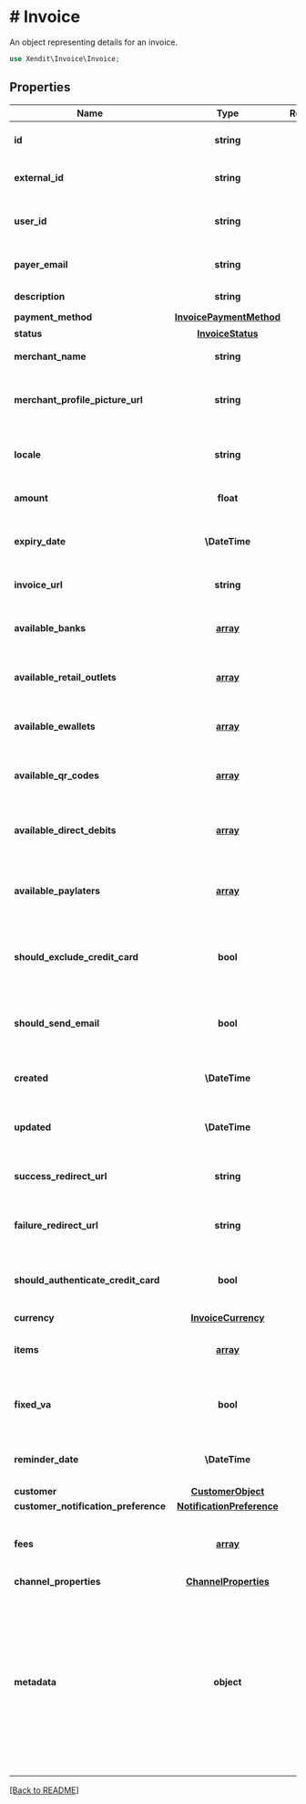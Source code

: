 # # Invoice
An object representing details for an invoice.

```php
use Xendit\Invoice\Invoice;
```

## Properties

| Name | Type | Required | Description | Examples |
|------------|:-------------:|:-------------:|-------------|:-------------:|
| **id** | **string** |  | The unique identifier for the invoice. | null |
| **external_id** | **string** | ☑️ | The external identifier for the invoice. | null |
| **user_id** | **string** | ☑️ | The user ID associated with the invoice. | null |
| **payer_email** | **string** |  | The email address of the payer. | null |
| **description** | **string** |  | A description of the invoice. | null |
| **payment_method** | [**InvoicePaymentMethod**](InvoicePaymentMethod.md) |  |  | null |
| **status** | [**InvoiceStatus**](InvoiceStatus.md) | ☑️ |  | null |
| **merchant_name** | **string** | ☑️ | The name of the merchant. | null |
| **merchant_profile_picture_url** | **string** | ☑️ | The URL of the merchant&#39;s profile picture. | null |
| **locale** | **string** |  | The locale or language used for the invoice. | null |
| **amount** | **float** | ☑️ | The total amount of the invoice. | null |
| **expiry_date** | **\DateTime** | ☑️ | Representing a date and time in ISO 8601 format. | 2016-08-29T09:12:33.001Z |
| **invoice_url** | **string** | ☑️ | The URL to view the invoice. | null |
| **available_banks** | [**array**](Bank.md) | ☑️ | An array of available banks for payment. | null |
| **available_retail_outlets** | [**array**](RetailOutlet.md) | ☑️ | An array of available retail outlets for payment. | null |
| **available_ewallets** | [**array**](Ewallet.md) | ☑️ | An array of available e-wallets for payment. | null |
| **available_qr_codes** | [**array**](QrCode.md) | ☑️ | An array of available QR codes for payment. | null |
| **available_direct_debits** | [**array**](DirectDebit.md) | ☑️ | An array of available direct debit options for payment. | null |
| **available_paylaters** | [**array**](Paylater.md) | ☑️ | An array of available pay-later options for payment. | null |
| **should_exclude_credit_card** | **bool** |  | Indicates whether credit card payments should be excluded. | null |
| **should_send_email** | **bool** | ☑️ | Indicates whether email notifications should be sent. | null |
| **created** | **\DateTime** | ☑️ | Representing a date and time in ISO 8601 format. | 2016-08-29T09:12:33.001Z |
| **updated** | **\DateTime** | ☑️ | Representing a date and time in ISO 8601 format. | 2016-08-29T09:12:33.001Z |
| **success_redirect_url** | **string** |  | The URL to redirect to on successful payment. | null |
| **failure_redirect_url** | **string** |  | The URL to redirect to on payment failure. | null |
| **should_authenticate_credit_card** | **bool** |  | Indicates whether credit card authentication is required. | null |
| **currency** | [**InvoiceCurrency**](InvoiceCurrency.md) |  |  | null |
| **items** | [**array**](InvoiceItem.md) |  | An array of items included in the invoice. | null |
| **fixed_va** | **bool** |  | Indicates whether the virtual account is fixed. | null |
| **reminder_date** | **\DateTime** |  | Representing a date and time in ISO 8601 format. | 2016-08-29T09:12:33.001Z |
| **customer** | [**CustomerObject**](CustomerObject.md) |  |  | null |
| **customer_notification_preference** | [**NotificationPreference**](NotificationPreference.md) |  |  | null |
| **fees** | [**array**](InvoiceFee.md) |  | An array of fees associated with the invoice. | null |
| **channel_properties** | [**ChannelProperties**](ChannelProperties.md) |  |  | null |
| **metadata** | **object** |  | A free-format JSON for additional information that you may use. Object can be up to 50 keys, with key names up to 40 characters long and values up to 500 characters long. | null |


[[Back to README]](../../README.md)
